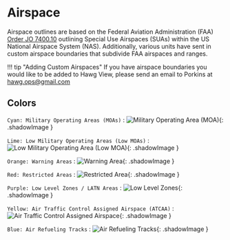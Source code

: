 # Airspace

Airspace outlines are based on the Federal Aviation Administration (FAA) [Order JO 7400.10](https://sua.faa.gov/sua/siteFrame.app) outlining Special Use Airspaces (SUAs) within the US National Airspace System (NAS). Additionally, various units have sent in custom airspace boundaries that subdivide FAA airspaces and ranges.

!!! tip "Adding Custom Airspaces"
    If you have airspace boundaries you would like to be added to Hawg View, please send an email to Porkins at [hawg.ops@gmail.com](mailto:hawg.ops@gmail.com)

## Colors

`Cyan: Military Operating Areas (MOAs)`
:   ![Military Operating Area (MOA)](/images/scenario-planner/airspace/moa.png){: .shadowImage }

`Lime: Low Military Operating Areas (Low MOAs)`
:   ![Low Military Operating Area (Low MOA)](/images/scenario-planner/airspace/low_moa.png){: .shadowImage }

`Orange: Warning Areas`
:   ![Warning Area](/images/scenario-planner/airspace/warning.png){: .shadowImage }

`Red: Restricted Areas`
:   ![Restricted Area](/images/scenario-planner/airspace/restricted.png){: .shadowImage }

`Purple: Low Level Zones / LATN Areas`
:   ![Low Level Zones](/images/scenario-planner/airspace/llz.png){: .shadowImage }

`Yellow: Air Traffic Control Assigned Airspace (ATCAA)`
:   ![Air Traffic Control Assigned Airspace](/images/scenario-planner/airspace/atcaa.png){: .shadowImage }

`Blue: Air Refueling Tracks`
:   ![Air Refueling Tracks](/images/scenario-planner/airspace/air_refueling.png){: .shadowImage }